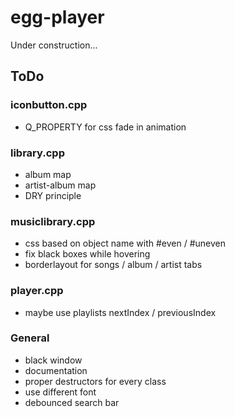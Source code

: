 # egg-player
Under construction...

## ToDo
### iconbutton.cpp
- Q_PROPERTY for css fade in animation

### library.cpp
- album map
- artist-album map
- DRY principle

### musiclibrary.cpp
- css based on object name with #even / #uneven
- fix black boxes while hovering
- borderlayout for songs / album / artist tabs

### player.cpp
- maybe use playlists nextIndex / previousIndex

### General
- black window
- documentation
- proper destructors for every class
- use different font
- debounced search bar
